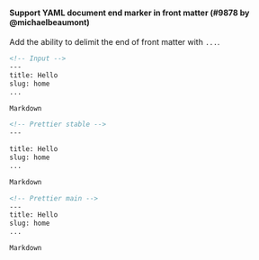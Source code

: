 #### Support YAML document end marker in front matter (#9878 by @michaelbeaumont)

Add the ability to delimit the end of front matter with `...`.

<!-- prettier-ignore -->
```markdown
<!-- Input -->
---
title: Hello
slug: home
...

Markdown

<!-- Prettier stable -->
---

title: Hello
slug: home
...

Markdown

<!-- Prettier main -->
---
title: Hello
slug: home
...

Markdown
```
